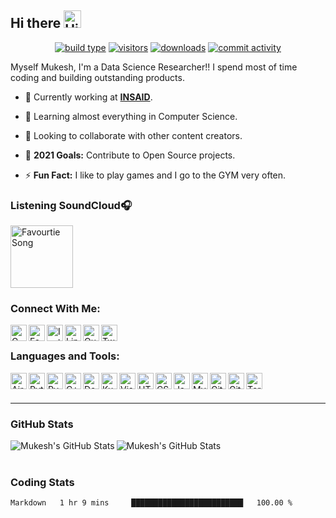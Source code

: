 ## Hi there <img width="28px" alt="Hi" src="https://user-images.githubusercontent.com/1303154/88677602-1635ba80-d120-11ea-84d8-d263ba5fc3c0.gif" />

<p align="center">
    <a href="https://img.shields.io/badge/build%20type-markdown-blue"><img src="https://img.shields.io/badge/build%20type-markdown-blue" alt="build type"></a>
    <a href="https://visitor-badge.glitch.me/badge?page_id=coldperformer.coldperformer"><img src="https://visitor-badge.glitch.me/badge?page_id=coldperformer.coldperformer" alt="visitors"></a>
    <a href="https://github.com/coldperformer/coldperformer"><img src="https://img.shields.io/github/downloads/coldperformer/coldperformer/total" alt="downloads"></a>
  <a href="https://github.com/coldperformer/coldperformer"><img src="https://img.shields.io/github/commit-activity/m/coldperformer/coldperformer" alt="commit activity"></a>
</p>

Myself Mukesh, I'm a Data Science Researcher!! I spend most of time coding and building outstanding products.

- 🔭 Currently working at **<a href="https://www.insaid.co/">INSAID</a>**.
  
- 🌱 Learning almost everything in Computer Science.
  
- 👯 Looking to collaborate with other content creators.
  
- 🥅 **2021 Goals:** Contribute to Open Source projects.
  
- ⚡ **Fun Fact:** I like to play games and I go to the GYM very often.

### **Listening SoundCloud**🎧

[<img width="100px" src="https://media3.giphy.com/media/kKJPSx14GFUyAJ8VoH/giphy.gif" alt="Favourtie Song" width="350" />](https://soundcloud.com/weareriot/cantstop?in=weareriot/sets/remixes)

### **Connect With Me**:

[<img align="left" alt="GMail" width="26px" src="https://www.flaticon.com/svg/static/icons/svg/281/281769.svg" />](coldperformer@gmail.com)

[<img align="left" alt="Facebook" width="26px" src="https://www.flaticon.com/svg/static/icons/svg/145/145802.svg" />](https://www.facebook.com/profile.php?id=100036062106581)

[<img align="left" alt="Instagram" width="26px" src="https://www.flaticon.com/svg/static/icons/svg/408/408758.svg" />](https://www.instagram.com/coldperformer/)

[<img align="left" alt="LinkedIn" width="26px" src="https://www.flaticon.com/svg/static/icons/svg/355/355994.svg" />](https://www.linkedin.com/in/mukesh-kumar-676bab178/)

[<img align="left" alt="Outlook" width="26px" src="https://upload.wikimedia.org/wikipedia/commons/d/df/Microsoft_Office_Outlook_%282018%E2%80%93present%29.svg" />](coldperformer@hotmail.com)

[<img align="left" alt="Twitter" width="26px" src="https://www.flaticon.com/svg/static/icons/svg/733/733579.svg" />](https://twitter.com/coldperformer)


<br />

### **Languages and Tools**:

[<img align="left" alt="Airflow" width="26px" src="https://cwiki.apache.org/confluence/download/attachments/145723561/airflow_transparent.png?api=v2" />](https://airflow.apache.org/docs/stable/)

[<img align="left" alt="Python" width="26px" src="https://upload.wikimedia.org/wikipedia/commons/c/c3/Python-logo-notext.svg" />](https://docs.python.org/3/)

[<img align="left" alt="PySpark" width="26px" src="https://symbols-electrical.getvecta.com/stencil_74/36_apache-spark-icon.b3f8a606f9.svg" />](https://spark.apache.org/docs/latest/api/python/index.html)

[<img align="left" alt="C++" width="26px" src="https://upload.wikimedia.org/wikipedia/commons/1/18/ISO_C%2B%2B_Logo.svg" />](https://devdocs.io/cpp/)

[<img align="left" alt="Docker" width="26px" src="https://www.flaticon.com/svg/static/icons/svg/919/919853.svg" />](https://docs.docker.com/engine/)

[<img align="left" alt="Kubernetes" width="26px" src="https://code.benco.io/icon-collection/logos/kubernetes.svg" />](https://kubernetes.io/docs/home/)

[<img align="left" alt="Visual Studio Code" width="26px" src="https://upload.wikimedia.org/wikipedia/commons/9/9a/Visual_Studio_Code_1.35_icon.svg" />](https://docs.microsoft.com/en-us/visualstudio/?view=vs-2019)

[<img align="left" alt="HTML5" width="26px" src="https://www.flaticon.com/svg/static/icons/svg/732/732212.svg" />](https://devdocs.io/html/)

[<img align="left" alt="CSS3" width="26px" src="https://www.flaticon.com/svg/static/icons/svg/732/732190.svg" />](https://devdocs.io/css/)

[<img align="left" alt="JavaScript" width="26px" src="https://www.flaticon.com/svg/static/icons/svg/136/136530.svg" />](https://devdocs.io/javascript/)

[<img align="left" alt="MySQL" width="26px" src="https://www.flaticon.com/svg/static/icons/svg/919/919836.svg" />](https://dev.mysql.com/doc/)

[<img align="left" alt="Git" width="26px" src="https://iconape.com/wp-content/files/ni/64759/png/git-icon.png" />](https://git-scm.com/doc)

[<img align="left" alt="GitHub" width="26px" src="https://cdn.jsdelivr.net/npm/simple-icons@3.12.1/icons/github.svg" />](https://docs.github.com/en)

[<img align="left" alt="Terminal" width="26px" src="https://www.flaticon.com/svg/static/icons/svg/346/346841.svg" />](https://docs.microsoft.com/en-us/windows/terminal/)

<br />
<br />

---

### **GitHub Stats** 

<p align="center">
  <a href=""><img align="left" alt="Mukesh's GitHub Stats" src="https://github-readme-stats.codestackr.vercel.app/api?username=coldperformer&hide=stars&show_icons=true&hide_border=true&theme=tokyonight" /></a>
  <a href="https://github.com/coldperformer/coldperformer"><img align="left" alt="Mukesh's GitHub Stats" src="https://github-readme-stats.vercel.app/api/top-langs/?username=coldperformer&layout=compact" /></a>
</p>

<br />
<br />

### **Coding Stats**

<!--START_SECTION:waka-->
```text
Markdown   1 hr 9 mins     █████████████████████████   100.00 % 
```
<!--END_SECTION:waka-->